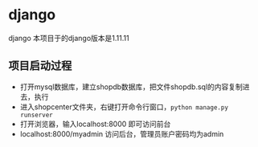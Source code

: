# django
django 
本项目于的django版本是1.11.11

## 项目启动过程
 - 打开mysql数据库，建立shopdb数据库，把文件shopdb.sql的内容复制进去，执行
 - 进入shopcenter文件夹，右键打开命令行窗口，`python manage.py runserver`
 - 打开浏览器，输入localhost:8000 即可访问前台
 - localhost:8000/myadmin 访问后台，管理员账户密码均为admin
